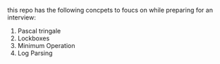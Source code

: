 this repo has the following concpets to foucs on while preparing for an interview:
1. Pascal tringale
2. Lockboxes
3. Minimum Operation
4. Log Parsing
